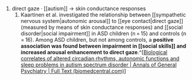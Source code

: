 1. direct gaze · [[autism]] → skin conductance responses
	1. Kaartinen et al. investigated the relationship between [[sympathetic nervous system|autonomic arousal]] to [[eye contact|direct gaze]] (measured by means of skin conductance responses) and [[social disorder|social impairment]] in ASD children (n = 15) and controls (n = 16). Among ASD children, but not among controls, a **positive association was found between impairment in [[social skills]] and increased arousal enhancement to direct gaze**.^[[Biological correlates of altered circadian rhythms, autonomic functions and sleep problems in autism spectrum disorder | Annals of General Psychiatry | Full Text (biomedcentral.com)](https://annals-general-psychiatry.biomedcentral.com/articles/10.1186/s12991-022-00390-6#Sec10)]